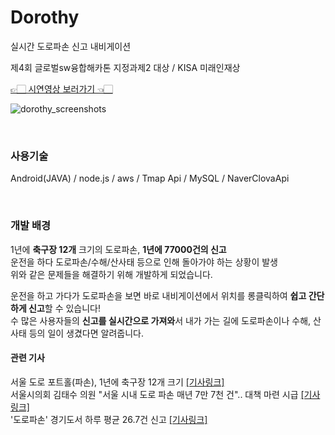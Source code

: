 # Dorothy                   
실시간 도로파손 신고 내비게이션    

제4회 글로벌sw융합해카톤 지정과제2 대상 / KISA 미래인재상

[👉🏻 시연영상 보러가기 👈🏻](https://drive.google.com/file/d/1CDOzCZcTfK1GR6SEwoiOXQ99hI7RLTXg/view?usp=sharing)

![dorothy_screenshots](https://user-images.githubusercontent.com/23738063/45262407-d0e74180-b450-11e8-979d-9977f882d6be.png)


</br>

### 사용기술
Android(JAVA) / node.js / aws / Tmap Api / MySQL / NaverClovaApi

</br>

### 개발 배경
1년에 **축구장 12개** 크기의 도로파손, **1년에 77000건의 신고**  
운전을 하다 도로파손/수해/산사태 등으로 인해 돌아가야 하는 상황이 발생    
위와 같은 문제들을 해결하기 위해 개발하게 되었습니다.

운전을 하고 가다가 도로파손을 보면 바로 내비게이션에서 위치를 롱클릭하여 **쉽고 간단하게 신고**할 수 있습니다!    
수 많은 사용자들의 **신고를 실시간으로 가져와**서 내가 가는 길에 도로파손이나 수해, 산사태 등의 일이 생겼다면 알려줍니다.

#### 관련 기사
서울 도로 포트홀(파손), 1년에 축구장 12개 크기 [[기사링크]](http://biz.heraldcorp.com/view.php?ud=20170725000458)      
서울시의회 김태수 의원 "서울 시내 도로 파손 매년 7만 7천 건".. 대책 마련 시급 [[기사링크]](http://ilyo.co.kr/?ac=article_view&entry_id=214508)       
'도로파손' 경기도서 하루 평균 26.7건 신고 [[기사링크]](http://www.yonhapnews.co.kr/bulletin/2017/02/23/0200000000AKR20170223056000060.HTML)      


